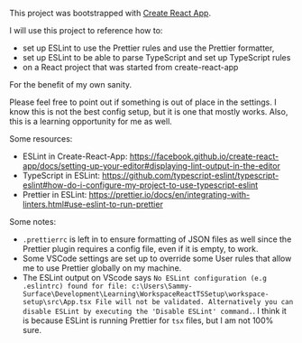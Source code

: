 This project was bootstrapped with [Create React App](https://github.com/facebook/create-react-app).

I will use this project to reference how to:
* set up ESLint to use the Prettier rules and use the Prettier formatter, 
* set up ESLint to be able to parse TypeScript and set up TypeScript rules
* on a React project that was started from create-react-app

For the benefit of my own sanity. 

Please feel free to point out if something is out of place in the settings. I know this is not the best config setup, but it is one that mostly works. Also, this is a learning opportunity for me as well. 

Some resources: 
* ESLint in Create-React-App: https://facebook.github.io/create-react-app/docs/setting-up-your-editor#displaying-lint-output-in-the-editor
* TypeScript in ESLint: https://github.com/typescript-eslint/typescript-eslint#how-do-i-configure-my-project-to-use-typescript-eslint
* Prettier in ESLint: https://prettier.io/docs/en/integrating-with-linters.html#use-eslint-to-run-prettier

Some notes: 
* `.prettierrc` is left in to ensure formatting of JSON files as well since the Prettier plugin requires a config file, even if it is empty, to work.
* Some VSCode settings are set up to override some User rules that allow me to use Prettier globally on my machine.
* The ESLint output on VScode says `No ESLint configuration (e.g .eslintrc) found for file: c:\Users\Sammy-Surface\Development\Learning\WorkspaceReactTSSetup\workspace-setup\src\App.tsx File will not be validated. Alternatively you can disable ESLint by executing the 'Disable ESLint' command.`. I think it is because ESLint is running Prettier for `tsx` files, but I am not 100% sure.
